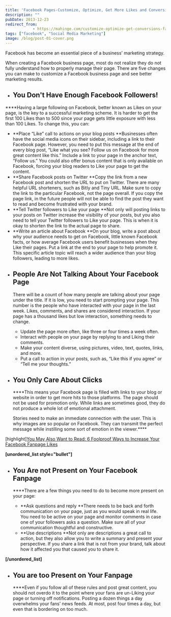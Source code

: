 ```yaml
---
title: 'Facebook Pages-Customize, Optimize, Get More Likes and Conversions!'
description: ""
pubDate: 2013-12-23
redirect_from:
            - https://mahinge.com/customize-optimize-get-conversions-facebook-fan-page/
tags: ["facebook", "Social Media Marketing"]
image: /blog/post-01-cover.png
---
```

Facebook has become an essential piece of a business’ marketing strategy.

When creating a Facebook business page, most do not realize they do not fully understand how to properly manage their page. There are five changes you can make to customize a Facebook business page and see better marketing results.

- ## **You Don't Have Enough Facebook Followers!**

\*\*\*\*Having a large following on Facebook, better known as Likes on your page, is the key to a successful marketing scheme. It is harder to get the first 100 Likes than to 500 since your page gets little exposure with less than 100 Likes. To change this, you can:

- **Place “Like” call to actions on your blog posts **Businesses often have the social media icons on their sidebar, including a link to their Facebook page. However, you need to put this message at the end of every blog post, “Like what you see? Follow us on Facebook for more great content like this.” Include a link to your page in the anchor text, “Follow us.” You could also offer bonus content that is only available on Facebook, forcing your blog readers to Like your page to get the content.
- **Share Facebook posts on Twitter **Copy the link from a new Facebook post and shorten the URL to put on Twitter. There are many helpful URL shorteners, such as Bitly and Tiny URL. Make sure to copy the link to the particular Facebook, not the page overall. If you copy the page link, in the future people will not be able to find the post they want to read and become frustrated with your brand.
- **Tell Twitter followers to Like your page **Not only will posting links to your posts on Twitter increase the visibility of your posts, but you also need to tell your Twitter followers to Like your page. This is when it is okay to shorten the link to the actual page to share.
- **Write an article about Facebook **On your blog, write a post about why your audience needs to get on Facebook, little known Facebook facts, or how average Facebook users benefit businesses when they Like their pages. Put a link at the end to your page to help promote it. This specific article topic will reach a wider audience than your blog followers, leading to more likes.

* ## **People Are Not Talking About Your Facebook Page**

  There will be a count of how many people are talking about your page under the title. If it is low, you need to start prompting your page. This number is the people who have interacted with your page in the last week. Likes, comments, and shares are considered interaction. If your page has a thousand likes but low interaction, something needs to change.

  - Update the page more often, like three or four times a week often.
  - Interact with people on your page by replying to and Liking their comments.
  - Make your content diverse, using pictures, video, text, quotes, links, and more.
  - Put a call to action in your posts, such as, “Like this if you agree” or “Tell me your thoughts.”

- ## **You Only Care About Clicks**

  \*\*\*\*This means your Facebook page is filled with links to your blog or website in order to get more hits to those platforms. The page should not be used for promotion only. While links are sometimes good, they do not produce a whole lot of emotional attachment.


    Stories need to make an immediate connection with the user. This is why images are so popular on Facebook. They can transmit the perfect message while instilling some sort of emotion in the viewer.****

\[highlight][You May Also Want to Read: 6 Foolproof Ways to Increase Your Facebook Fanpage Likes](https://mahinge.com/genuine-facebook-business-page-likes/ "6 Foolproof Ways to Multiply Your Facebook Business Page Likes")

**\[unordered_list style="bullet"]**

- ## **You Are not Present on Your Facebook Fanpage**

  \*\*\*\*There are a few things you need to do to become more present on your page:

  - **Ask questions and reply **There needs to be back and forth communication on your page, just as you would speak in real life. You need to be active on your page and monitor comments in case one of your followers asks a question. Make sure all of your communication thoughtful and constructive.
  - **Use descriptions **Not only are descriptions a great call to action, but they also allow you to write a summary and present your perspective. If you share a link that is not from your brand, talk about how it affected you that caused you to share it.

**\[/unordered_list]**

- ## **You are too Present on Your Fanpage**

  \*\*\*\*Even if you follow all of these rules and post great content, you should not overdo it to the point where your fans are un-Liking your page or turning off notifications. Posting a dozen things a day overwhelms your fans’ news feeds. At most, post four times a day, but even that is bordering on too much.
